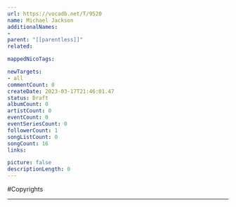 ```yaml
---
url: https://vocadb.net/T/9520
name: Michael Jackson
additionalNames: 
- 
parent: "[[parentless]]"
related:

mappedNicoTags:

newTargets:
- all
commentCount: 0
createDate: 2023-03-17T21:46:01.47
status: Draft
albumCount: 0
artistCount: 0
eventCount: 0
eventSeriesCount: 0
followerCount: 1
songListCount: 0
songCount: 16
links: 

picture: false
descriptionLength: 0
---
```


#Copyrights



---

